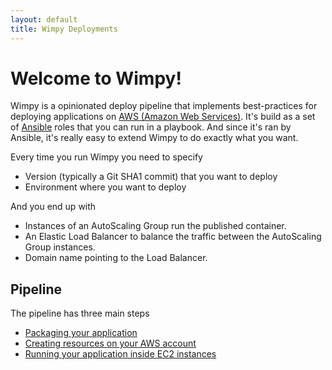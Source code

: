 ```yaml
---
layout: default
title: Wimpy Deployments
---
```


# Welcome to Wimpy!
Wimpy is a opinionated deploy pipeline that implements best-practices for deploying applications on [AWS (Amazon Web Services)](https://aws.amazon.com/).
It's build as a set of [Ansible](https://www.ansible.com/) roles that you can run in a playbook. And since it's ran by Ansible, it's really easy to extend Wimpy to do exactly what you want.

Every time you run Wimpy you need to specify
  - Version (typically a Git SHA1 commit) that you want to deploy
  - Environment where you want to deploy

And you end up with
- Instances of an AutoScaling Group run the published container.
- An Elastic Load Balancer to balance the traffic between the AutoScaling Group instances.
- Domain name pointing to the Load Balancer.

## Pipeline
The pipeline has three main steps
- [Packaging your application](building.md)
- [Creating resources on your AWS account](deploy.md)
- [Running your application inside EC2 instances](running.md)
